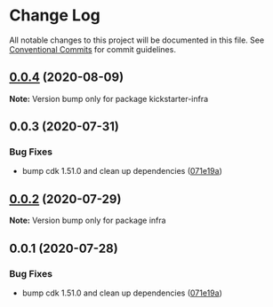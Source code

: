 # Change Log

All notable changes to this project will be documented in this file.
See [Conventional Commits](https://conventionalcommits.org) for commit guidelines.

## [0.0.4](https://git-codecommit.us-west-2.amazonaws.com/v1/repos/Deathstar/compare/kickstarter-infra@0.0.3...kickstarter-infra@0.0.4) (2020-08-09)

**Note:** Version bump only for package kickstarter-infra





## 0.0.3 (2020-07-31)


### Bug Fixes

* bump cdk 1.51.0 and clean up dependencies ([071e19a](https://git-codecommit.us-west-2.amazonaws.com/v1/repos/Deathstar/commits/071e19a615f489813cd064bb253dcd0ac34faff0))





## [0.0.2](https://git-codecommit.us-west-2.amazonaws.com/v1/repos/Deathstar/compare/infra@0.0.1...infra@0.0.2) (2020-07-29)

**Note:** Version bump only for package infra





## 0.0.1 (2020-07-28)


### Bug Fixes

* bump cdk 1.51.0 and clean up dependencies ([071e19a](https://git-codecommit.us-west-2.amazonaws.com/v1/repos/Deathstar/commits/071e19a615f489813cd064bb253dcd0ac34faff0))
